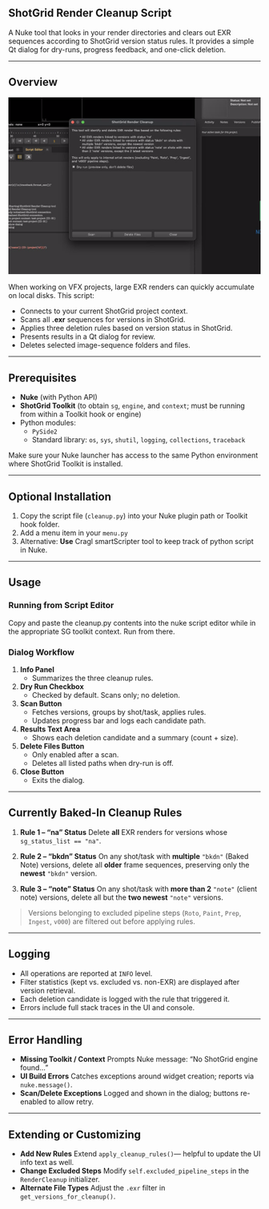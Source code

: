 ## ShotGrid Render Cleanup Script

A Nuke tool that looks in your render directories and clears out EXR sequences according to ShotGrid version status rules. It provides a simple Qt dialog for dry-runs, progress feedback, and one-click deletion.

---

## Overview

![screenshot](./screenshot.png)

When working on VFX projects, large EXR renders can quickly accumulate on local disks. This script:

- Connects to your current ShotGrid project context.
- Scans all **.exr** sequences for versions in ShotGrid.
- Applies three deletion rules based on version status in ShotGrid.
- Presents results in a Qt dialog for review.
- Deletes selected image-sequence folders and files.

---

## Prerequisites

- **Nuke** (with Python API)
- **ShotGrid Toolkit** (to obtain `sg`, `engine`, and `context`; must be running from within a Toolkit hook or engine)
- Python modules:
  - `PySide2`
  - Standard library: `os`, `sys`, `shutil`, `logging`, `collections`, `traceback`

Make sure your Nuke launcher has access to the same Python environment where ShotGrid Toolkit is installed.

---

## Optional Installation

1. Copy the script file (`cleanup.py`) into your Nuke plugin path or Toolkit hook folder.
2. Add a menu item in your `menu.py`
3. Alternative: **Use** Cragl smartScripter tool to keep track of python script in Nuke.

---

## Usage

### Running from Script Editor

Copy and paste the cleanup.py contents into the nuke script editor while in the appropriate SG toolkit context. Run from there.


### Dialog Workflow

1. **Info Panel**
   - Summarizes the three cleanup rules.
2. **Dry Run Checkbox**
   - Checked by default. Scans only; no deletion.
3. **Scan Button**
   - Fetches versions, groups by shot/task, applies rules.
   - Updates progress bar and logs each candidate path.
4. **Results Text Area**
   - Shows each deletion candidate and a summary (count + size).
5. **Delete Files Button**
   - Only enabled after a scan.
   - Deletes all listed paths when dry-run is off.
6. **Close Button**
   - Exits the dialog.

---

## Currently Baked-In Cleanup Rules

1. **Rule 1 – “na” Status**
   Delete **all** EXR renders for versions whose `sg_status_list == "na"`.

2. **Rule 2 – “bkdn” Status**
   On any shot/task with **multiple** `"bkdn"` (Baked Note) versions, delete all **older** frame sequences, preserving only the **newest** `"bkdn"` version.

3. **Rule 3 – “note” Status**
   On any shot/task with **more than 2** `"note"` (client note) versions, delete all but the **two newest** `"note"` versions.

> Versions belonging to excluded pipeline steps (`Roto`, `Paint`, `Prep`, `Ingest`, `v000`) are filtered out before applying rules.

---

## Logging

- All operations are reported at `INFO` level.
- Filter statistics (kept vs. excluded vs. non-EXR) are displayed after version retrieval.
- Each deletion candidate is logged with the rule that triggered it.
- Errors include full stack traces in the UI and console.

---

## Error Handling

- **Missing Toolkit / Context**
  Prompts Nuke message: “No ShotGrid engine found…”
- **UI Build Errors**
  Catches exceptions around widget creation; reports via `nuke.message()`.
- **Scan/Delete Exceptions**
  Logged and shown in the dialog; buttons re-enabled to allow retry.

---

## Extending or Customizing

- **Add New Rules**
  Extend `apply_cleanup_rules()`— helpful to update the UI info text as well.
- **Change Excluded Steps**
  Modify `self.excluded_pipeline_steps` in the `RenderCleanup` initializer.
- **Alternate File Types**
  Adjust the `.exr` filter in `get_versions_for_cleanup()`.
